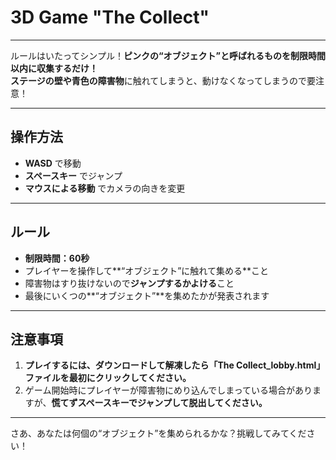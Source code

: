 # 3D Game "The Collect"

---

ルールはいたってシンプル！**ピンクの“オブジェクト”**と呼ばれるものを制限時間以内に収集するだけ！  
ステージの壁や**青色の障害物**に触れてしまうと、動けなくなってしまうので要注意！

---

## 操作方法

- **WASD** で移動  
- **スペースキー** でジャンプ  
- **マウスによる移動** でカメラの向きを変更  

---

## ルール

- **制限時間：60秒**  
- プレイヤーを操作して**“オブジェクト”に触れて集める**こと  
- 障害物はすり抜けないので**ジャンプするかよける**こと  
- 最後にいくつの**“オブジェクト”**を集めたかが発表されます  

---

## 注意事項

1. **プレイするには、ダウンロードして解凍したら「The Collect_lobby.html」ファイルを最初にクリックしてください。**  
2. ゲーム開始時にプレイヤーが障害物にめり込んでしまっている場合がありますが、**慌てずスペースキーでジャンプして脱出してください。**  

---

さあ、あなたは何個の“オブジェクト”を集められるかな？挑戦してみてください！
